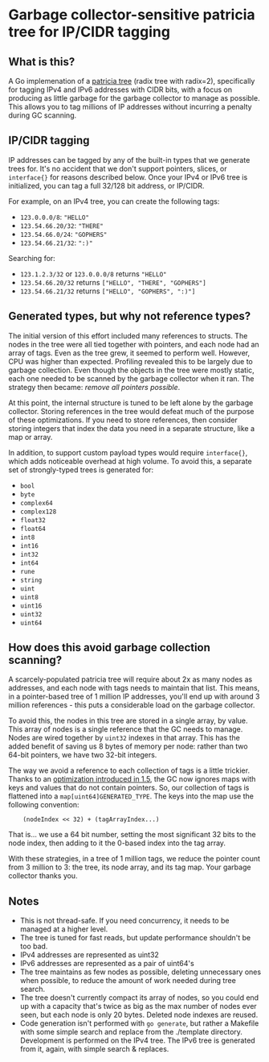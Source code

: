 Garbage collector-sensitive patricia tree for IP/CIDR tagging
=============================================================

What is this?
-------------

A Go implemenation of a [patricia tree](https://en.wikipedia.org/wiki/Radix_tree) (radix tree with radix=2), specifically for
tagging IPv4 and IPv6 addresses with CIDR bits, with a focus on producing as little garbage for the garbage collector to
manage as possible. This allows you to tag millions of IP addresses without incurring a penalty during GC scanning.


IP/CIDR tagging
---------------

IP addresses can be tagged by any of the built-in types that we generate trees for. It's no accident that we don't support
pointers, slices, or `interface{}` for reasons described below. Once your IPv4 or IPv6 tree is initialized, you can tag a full
32/128 bit address, or IP/CIDR.

For example, on an IPv4 tree, you can create the following tags:

- `123.0.0.0/8`:     `"HELLO"`
- `123.54.66.20/32`: `"THERE"`
- `123.54.66.0/24`:  `"GOPHERS"`
- `123.54.66.21/32`: `":)"`

Searching for:

- `123.1.2.3/32` or `123.0.0.0/8` returns `"HELLO"`
- `123.54.66.20/32` returns `["HELLO", "THERE", "GOPHERS"]`
- `123.54.66.21/32` returns `["HELLO", "GOPHERS", ":)"]`


Generated types, but why not reference types?
---------------------------------------------

The initial version of this effort included many references to structs. The nodes in the tree were all tied together with pointers,
and each node had an array of tags. Even as the tree grew, it seemed to perform well. However, CPU was higher than expected. Profiling
revealed this to be largely due to garbage collection. Even though the objects in the tree were mostly static, each one needed to be 
scanned by the garbage collector when it ran. The strategy then became: _remove all pointers possible_. 

At this point, the internal structure is tuned to be left alone by the garbage collector. Storing references in the tree would defeat 
much of the purpose of these optimizations. If you need to store references, then consider storing integers that index the data you need
in a separate structure, like a map or array.

In addition, to support custom payload types would require `interface{}`, which adds noticeable overhead at high volume. To avoid this,
a separate set of strongly-typed trees is generated for:

- `bool`
- `byte`
- `complex64`
- `complex128`
- `float32`
- `float64`
- `int8`
- `int16`
- `int32`
- `int64`
- `rune`
- `string`
- `uint`
- `uint8`
- `uint16`
- `uint32`
- `uint64`


How does this avoid garbage collection scanning?
------------------------------------------------

A scarcely-populated patricia tree will require about 2x as many nodes as addresses, and each node with tags needs to maintain that list.
This means, in a pointer-based tree of 1 million IP addresses, you'll end up with around 3 million references - this puts a considerable
load on the garbage collector.

To avoid this, the nodes in this tree are stored in a single array, by value. This array of nodes is a single reference that the GC 
needs to manage. Nodes are wired together by `uint32` indexes in that array. This has the added benefit of saving us 8 bytes
of memory per node: rather than two 64-bit pointers, we have two 32-bit integers.

The way we avoid a reference to each collection of tags is a little trickier. Thanks to an [optimization introduced in 1.5](https://github.com/golang/go/issues/9477),
the GC now ignores maps with keys and values that do not contain pointers. So, our collection of tags is flattened into a `map[uint64]GENERATED_TYPE`.
The keys into the map use the following convention:

        (nodeIndex << 32) + (tagArrayIndex...)

That is... we use a 64 bit number, setting the most significant 32 bits to the node index, then adding to it the 0-based index into the
tag array. 

With these strategies, in a tree of 1 million tags, we reduce the pointer count from 3 million to 3: the tree, its node array, 
and its tag map. Your garbage collector thanks you.


Notes
-----

- This is not thread-safe. If you need concurrency, it needs to be managed at a higher level.
- The tree is tuned for fast reads, but update performance shouldn't be too bad.
- IPv4 addresses are represented as uint32
- IPv6 addresses are represented as a pair of uint64's
- The tree maintains as few nodes as possible, deleting unnecessary ones when possible, to reduce the amount of work needed during tree search.
- The tree doesn't currently compact its array of nodes, so you could end up with a capacity that's twice as big as the max number of nodes ever seen, but 
each node is only 20 bytes. Deleted node indexes are reused.
- Code generation isn't performed with `go generate`, but rather a Makefile with some simple search and replace from the ./template directory. Development
is performed on the IPv4 tree. The IPv6 tree is generated from it, again, with simple search & replaces. 

